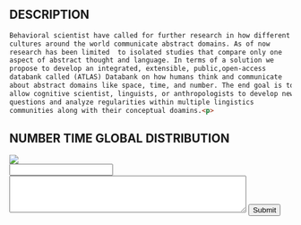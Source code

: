 
## DESCRIPTION
```markdown
Behavioral scientist have called for further research in how different 
cultures around the world communicate abstract domains. As of now 
research has been limited  to isolated studies that compare only one 
aspect of abstract thought and language. In terms of a solution we 
propose to develop an integrated, extensible, public,open-access 
databank called (ATLAS) Databank on how humans think and communicate 
about abstract domains like space, time, and number. The end goal is to 
allow cognitive scientist, linguists, or anthropologists to develop new 
questions and analyze regularities within multiple lingistics 
communities along with their conceptual doamins.<p>
```
## NUMBER TIME GLOBAL DISTRIBUTION 

<img src= "https://user-images.githubusercontent.com/49128397/98511223-41e53800-2219-11eb-9002-091573570a20.png">

<form accept-charset="UTF-8" action="https://usebasin.com/f/123456xabcdef" enctype="multipart/form-data" method="POST">
  <input type="email" id="email" name="email" required>
  <textarea rows="4" cols="50" name="comment" required></textarea>
  <button type="submit">Submit</button>
</form>
